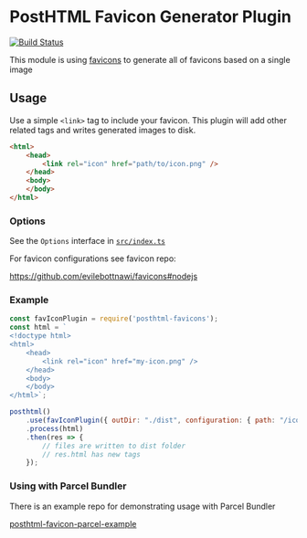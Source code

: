 # PostHTML Favicon Generator Plugin

[![Build Status](https://travis-ci.org/mohsen1/posthtml-favicons.svg?branch=master)](https://travis-ci.org/mohsen1/posthtml-favicons)

This module is using [favicons](https://github.com/evilebottnawi/favicons) to generate all of favicons based on a single image

## Usage

Use a simple `<link>` tag to include your favicon. This plugin will add other related tags and writes generated images to disk.

```html
<html>
    <head>
        <link rel="icon" href="path/to/icon.png" />
    </head>
    <body>
    </body>
</html>
```

### Options

See the `Options` interface in [`src/index.ts`](./src/index.ts)

For favicon configurations see favicon repo:

https://github.com/evilebottnawi/favicons#nodejs

### Example

```js
const favIconPlugin = require('posthtml-favicons');
const html = `
<!doctype html>
<html>
    <head>
        <link rel="icon" href="my-icon.png" />
    </head>
    <body>
    </body>
</html>`;

posthtml()
    .use(favIconPlugin({ outDir: "./dist", configuration: { path: "/icons" } }))
    .process(html)
    .then(res => {
        // files are written to dist folder
        // res.html has new tags
    });
```

### Using with Parcel Bundler
There is an example repo for demonstrating usage with Parcel Bundler

[posthtml-favicon-parcel-example](https://github.com/mohsen1/posthtml-favicon-parcel-example)
